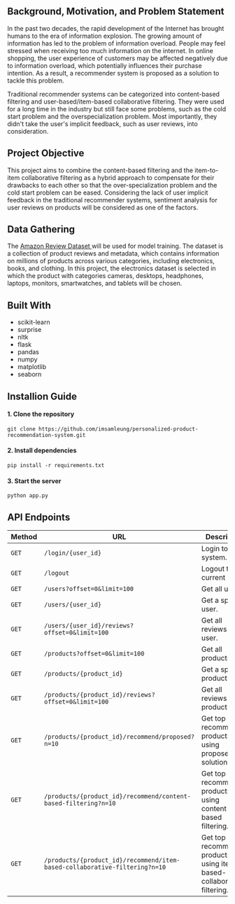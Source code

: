 ## Background, Motivation, and Problem Statement

In the past two decades, the rapid development of the Internet has brought humans to the era of information explosion. The growing amount of information has led to the problem of information overload. People may feel stressed when receiving too much information on the internet. In online shopping, the user experience of customers may be affected negatively due to information overload, which potentially influences their purchase intention. As a result, a recommender system is proposed as a solution to tackle this problem.

Traditional recommender systems can be categorized into content-based filtering and user-based/item-based collaborative filtering. They were used for a long time in the industry but still face some problems, such as the cold start problem and the overspecialization problem. Most importantly, they didn't take the user's implicit feedback, such as user reviews, into consideration.

## Project Objective

This project aims to combine the content-based filtering and the item-to-item collaborative filtering as a hybrid approach to compensate for their drawbacks to each other so that the over-specialization problem and the cold start problem can be eased. Considering the lack of user implicit feedback in the traditional recommender systems, sentiment analysis for user reviews on products will be considered as one of the factors.

## Data Gathering

The [Amazon Review Dataset ](https://nijianmo.github.io/amazon/index.html) will be used for model training. The dataset is a collection of product reviews and metadata, which contains information on millions of products across various categories, including electronics, books, and clothing. In this project, the electronics dataset is selected in which the product with categories cameras, desktops, headphones, laptops, monitors, smartwatches, and tablets will be chosen.

## Built With

- scikit-learn
- surprise
- nltk
- flask
- pandas
- numpy
- matplotlib
- seaborn

## Installion Guide

#### 1. Clone the repository

    git clone https://github.com/imsamleung/personalized-product-recommendation-system.git

#### 2. Install dependencies

    pip install -r requirements.txt

#### 3. Start the server

    python app.py

## API Endpoints

| Method | URL                                                                        | Description                                                              |
| ------ | -------------------------------------------------------------------------- | ------------------------------------------------------------------------ |
| `GET`  | `/login/{user_id}`                                                         | Login to the system.                                                     |
| `GET`  | `/logout`                                                                  | Logout the current user.                                                 |
| `GET`  | `/users?offset=0&limit=100`                                                | Get all users.                                                           |
| `GET`  | `/users/{user_id}`                                                         | Get a specific user.                                                     |
| `GET`  | `/users/{user_id}/reviews?offset=0&limit=100`                              | Get all reviews of a user.                                               |
| `GET`  | `/products?offset=0&limit=100`                                             | Get all products.                                                        |
| `GET`  | `/products/{product_id}`                                                   | Get a specific product.                                                  |
| `GET`  | `/products/{product_id}/reviews?offset=0&limit=100`                        | Get all reviews of a product.                                            |
| `GET`  | `/products/{product_id}/recommend/proposed?n=10`                           | Get top n recommended products using proposed solution.                  |
| `GET`  | `/products/{product_id}/recommend/content-based-filtering?n=10`            | Get top n recommended products using content-based filtering.            |
| `GET`  | `/products/{product_id}/recommend/item-based-collaborative-filtering?n=10` | Get top n recommended products using item-based-collaborative-filtering. |
